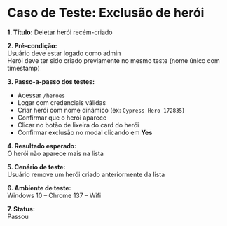 # Caso de Teste: Exclusão de herói

**1. Título:** Deletar herói recém-criado

**2. Pré-condição:**  
Usuário deve estar logado como admin  
Herói deve ter sido criado previamente no mesmo teste (nome único com timestamp)

**3. Passo-a-passo dos testes:**  
- Acessar `/heroes`  
- Logar com credenciais válidas  
- Criar herói com nome dinâmico (ex: `Cypress Hero 172835`)  
- Confirmar que o herói aparece  
- Clicar no botão de lixeira do card do herói  
- Confirmar exclusão no modal clicando em **Yes**

**4. Resultado esperado:**  
O herói não aparece mais na lista

**5. Cenário de teste:**  
Usuário remove um herói criado anteriormente da lista

**6. Ambiente de teste:**  
Windows 10 – Chrome 137 – Wifi

**7. Status:**  
Passou
